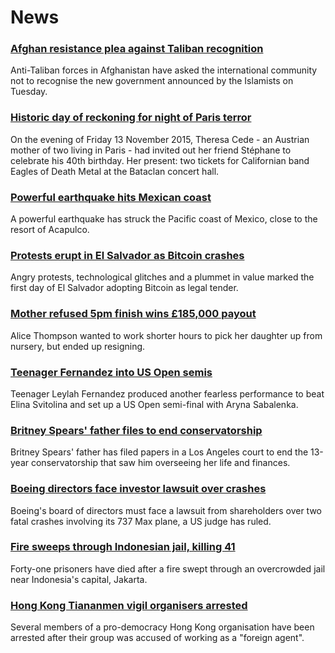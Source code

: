 # News
### [Afghan resistance plea against Taliban recognition](https://www.bbc.com/news/world-asia-58484155)
Anti-Taliban forces in Afghanistan have asked the international community not to recognise the new government announced by the Islamists on Tuesday.
### [Historic day of reckoning for night of Paris terror](https://www.bbc.com/news/world-europe-58472506)
On the evening of Friday 13 November 2015, Theresa Cede - an Austrian mother of two living in Paris - had invited out her friend Stéphane to celebrate his 40th birthday. Her present: two tickets for Californian band Eagles of Death Metal at the Bataclan concert hall.
### [Powerful earthquake hits Mexican coast](https://www.bbc.com/news/world-latin-america-58484951)
A powerful earthquake has struck the Pacific coast of Mexico, close to the resort of Acapulco. 
### [Protests erupt in El Salvador as Bitcoin crashes](https://www.bbc.com/news/business-58459098)
Angry protests, technological glitches and a plummet in value marked the first day of El Salvador adopting Bitcoin as legal tender.
### [Mother refused 5pm finish wins £185,000 payout](https://www.bbc.com/news/business-58473802)
Alice Thompson wanted to work shorter hours to pick her daughter up from nursery, but ended up resigning.
### [Teenager Fernandez into US Open semis](https://www.bbc.com/sport/tennis/58482860)
Teenager Leylah Fernandez produced another fearless performance to beat Elina Svitolina and set up a US Open semi-final with Aryna Sabalenka.
### [Britney Spears' father files to end conservatorship](https://www.bbc.com/news/world-us-canada-58483461)
Britney Spears' father has filed papers in a Los Angeles court to end the 13-year conservatorship that saw him overseeing her life and finances.
### [Boeing directors face investor lawsuit over crashes](https://www.bbc.com/news/business-58483150)
Boeing's board of directors must face a lawsuit from shareholders over two fatal crashes involving its 737 Max plane, a US judge has ruled. 
### [Fire sweeps through Indonesian jail, killing 41](https://www.bbc.com/news/world-asia-58483850)
Forty-one prisoners have died after a fire swept through an overcrowded jail near Indonesia's capital, Jakarta.
### [Hong Kong Tiananmen vigil organisers arrested](https://www.bbc.com/news/world-asia-58483848)
Several members of a pro-democracy Hong Kong organisation have been arrested after their group was accused of working as a "foreign agent".
